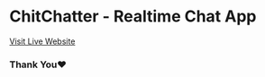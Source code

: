 # ChitChatter - Realtime Chat App

[Visit Live Website](https://chit-chatter.vercel.app/)

### Thank You❤️
